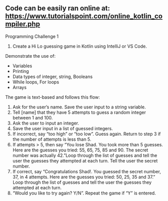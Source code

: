 Code can be easily ran online at: https://www.tutorialspoint.com/online_kotlin_compiler.php
----
Programming Challenge 1
1. Create a Hi Lo guessing game in Kotlin using IntelliJ or VS Code.

Demonstrate the use of:
* Variables
* Printing
* Data types of integer, string, Booleans
* While loops, For loops
* Arrays 

The game is text-based and follows this flow:
1. Ask for the user’s name. Save the user input to a string variable.
2. Tell [name] that they have 5 attempts to guess a random integer between 1 and 100. 
3. Ask the user to input an integer.
4. Save the user input in a list of guessed integers.
5. If incorrect, say “too high” or “too low”.  Guess again. Return to step 3 if the number of attempts is less than 5.
6. If attempts > 5, then say “You lose Shad.  You took more than 5 guesses.  Here are the guesses you tried: 55, 65, 75, 85 and 90. The secret number was actually 42.”Loop through the list of guesses and tell the user the guesses they attempted at each turn.  Tell the user the secret number.
7. If correct, say “Congratulations Shad!.  You guessed the secret number, 37, in 4 attempts.  Here are the guesses you tried: 50, 25, 35 and 37.”  Loop through the list of guesses and tell the user the guesses they attempted at each turn.
8. “Would you like to try again? Y/N”. Repeat the game if “Y” is entered.